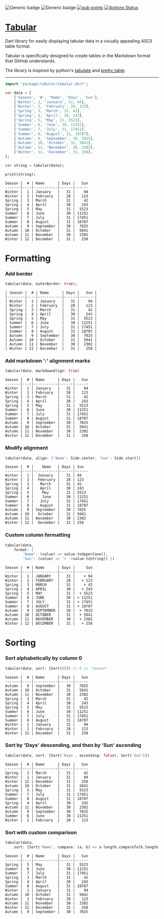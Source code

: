 ![Generic badge](https://img.shields.io/badge/status-it_works-green.svg)
![Generic badge](https://img.shields.io/badge/testing_on-VM_|_JS-blue.svg)
[![pub points](https://badges.bar/tabular/pub%20points)](https://pub.dev/packages/tabular/score)
[![Actions Status](https://github.com/rtmigo/tabular/workflows/unittest/badge.svg?branch=master)](https://github.com/rtmigo/tabular/actions)

# [Tabular](https://github.com/rtmigo/tabular)

Dart library for easily displaying tabular data in a visually appealing 
ASCII table format.

Tabular is specifically designed to create tables in the Markdown format that 
GitHub understands.

The library is inspired by python's [tabulate](https://pypi.org/project/tabulate/) 
and [pretty_table](https://pypi.org/project/prettytable/). 

----


``` dart
import 'package:tabular/tabular.dart';

var data = [
    ['Season', '#', 'Name', 'Days', 'Sun'],
    ['Winter', 1, 'January', 31, 94],
    ['Winter', 2, 'February', 28, 123],
    ['Spring', 3, 'March', 31, 42],
    ['Spring', 4, 'April', 30, 243],
    ['Spring', 5, 'May', 31, 5523],
    ['Summer', 6, 'June', 30, 11251],
    ['Summer', 7, 'July', 31, 17451],
    ['Summer', 8, 'August', 31, 18707],
    ['Autumn', 9, 'September', 30, 7025],
    ['Autumn', 10, 'October', 31, 5041],
    ['Autumn', 11, 'November', 30, 2302],
    ['Winter', 12, 'December', 31, 258],
];

var string = tabular(data);

print(string);
```

``` text
Season |  # | Name      | Days |   Sun
-------|----|-----------|------|------
Winter |  1 | January   |   31 |    94
Winter |  2 | February  |   28 |   123
Spring |  3 | March     |   31 |    42
Spring |  4 | April     |   30 |   243
Spring |  5 | May       |   31 |  5523
Summer |  6 | June      |   30 | 11251
Summer |  7 | July      |   31 | 17451
Summer |  8 | August    |   31 | 18707
Autumn |  9 | September |   30 |  7025
Autumn | 10 | October   |   31 |  5041
Autumn | 11 | November  |   30 |  2302
Winter | 12 | December  |   31 |   258
```


# Formatting

### Add border

``` dart
tabular(data, outerBorder: true);
```

``` text
| Season |  # | Name      | Days |   Sun |
|--------|----|-----------|------|-------|
| Winter |  1 | January   |   31 |    94 |
| Winter |  2 | February  |   28 |   123 |
| Spring |  3 | March     |   31 |    42 |
| Spring |  4 | April     |   30 |   243 |
| Spring |  5 | May       |   31 |  5523 |
| Summer |  6 | June      |   30 | 11251 |
| Summer |  7 | July      |   31 | 17451 |
| Summer |  8 | August    |   31 | 18707 |
| Autumn |  9 | September |   30 |  7025 |
| Autumn | 10 | October   |   31 |  5041 |
| Autumn | 11 | November  |   30 |  2302 |
| Winter | 12 | December  |   31 |   258 |
```

### Add markdown ':' alignment marks

``` dart
tabular(data, markdownAlign: true)
```

``` text
Season |  # | Name      | Days |   Sun
-------|---:|-----------|-----:|-----:
Winter |  1 | January   |   31 |    94
Winter |  2 | February  |   28 |   123
Spring |  3 | March     |   31 |    42
Spring |  4 | April     |   30 |   243
Spring |  5 | May       |   31 |  5523
Summer |  6 | June      |   30 | 11251
Summer |  7 | July      |   31 | 17451
Summer |  8 | August    |   31 | 18707
Autumn |  9 | September |   30 |  7025
Autumn | 10 | October   |   31 |  5041
Autumn | 11 | November  |   30 |  2302
Winter | 12 | December  |   31 |   258
```

### Modify alignment

``` dart
tabular(data, align: {'Name': Side.center, 'Sun': Side.start})
```

``` text
Season |  # |    Name   | Days | Sun  
-------|----|-----------|------|------
Winter |  1 |  January  |   31 | 94   
Winter |  2 |  February |   28 | 123  
Spring |  3 |   March   |   31 | 42   
Spring |  4 |   April   |   30 | 243  
Spring |  5 |    May    |   31 | 5523 
Summer |  6 |    June   |   30 | 11251
Summer |  7 |   July    |   31 | 17451
Summer |  8 |   August  |   31 | 18707
Autumn |  9 | September |   30 | 7025 
Autumn | 10 |  October  |   31 | 5041 
Autumn | 11 | November  |   30 | 2302 
Winter | 12 |  December |   31 | 258  
```

### Custom column formatting

``` dart
tabular(data, 
    format: {
        'Name': (value) => value.toUpperCase(), 
        'Sun': (value) => '+ '+value.toString() })
```

``` text
Season |  # | Name      | Days |     Sun
-------|----|-----------|------|--------
Winter |  1 | JANUARY   |   31 |    + 94
Winter |  2 | FEBRUARY  |   28 |   + 123
Spring |  3 | MARCH     |   31 |    + 42
Spring |  4 | APRIL     |   30 |   + 243
Spring |  5 | MAY       |   31 |  + 5523
Summer |  6 | JUNE      |   30 | + 11251
Summer |  7 | JULY      |   31 | + 17451
Summer |  8 | AUGUST    |   31 | + 18707
Autumn |  9 | SEPTEMBER |   30 |  + 7025
Autumn | 10 | OCTOBER   |   31 |  + 5041
Autumn | 11 | NOVEMBER  |   30 |  + 2302
Winter | 12 | DECEMBER  |   31 |   + 258
```



# Sorting

### Sort alphabetically by column 0

``` dart
tabular(data, sort: [Sort(0)]) // 0 is 'Season'
```

``` text
Season |  # | Name      | Days |   Sun
-------|----|-----------|------|------
Autumn |  9 | September |   30 |  7025
Autumn | 10 | October   |   31 |  5041
Autumn | 11 | November  |   30 |  2302
Spring |  3 | March     |   31 |    42
Spring |  4 | April     |   30 |   243
Spring |  5 | May       |   31 |  5523
Summer |  6 | June      |   30 | 11251
Summer |  7 | July      |   31 | 17451
Summer |  8 | August    |   31 | 18707
Winter |  1 | January   |   31 |    94
Winter |  2 | February  |   28 |   123
Winter | 12 | December  |   31 |   258
```
### Sort by 'Days' descending, and then by 'Sun' ascending

``` dart
tabular(data, sort: [Sort('Days', ascending: false), Sort('Sun')])
```

``` text
Season |  # | Name      | Days |   Sun
-------|----|-----------|------|------
Spring |  3 | March     |   31 |    42
Winter |  1 | January   |   31 |    94
Winter | 12 | December  |   31 |   258
Autumn | 10 | October   |   31 |  5041
Spring |  5 | May       |   31 |  5523
Summer |  7 | July      |   31 | 17451
Summer |  8 | August    |   31 | 18707
Spring |  4 | April     |   30 |   243
Autumn | 11 | November  |   30 |  2302
Autumn |  9 | September |   30 |  7025
Summer |  6 | June      |   30 | 11251
Winter |  2 | February  |   28 |   123
```

### Sort with custom comparison

``` dart
tabular(data, 
    sort: [Sort('Name', compare: (a, b) => a.length.compareTo(b.length))])
```

``` text
Season |  # | Name      | Days |   Sun
-------|----|-----------|------|------
Spring |  5 | May       |   31 |  5523
Summer |  6 | June      |   30 | 11251
Summer |  7 | July      |   31 | 17451
Spring |  3 | March     |   31 |    42
Spring |  4 | April     |   30 |   243
Summer |  8 | August    |   31 | 18707
Winter |  1 | January   |   31 |    94
Autumn | 10 | October   |   31 |  5041
Winter |  2 | February  |   28 |   123
Autumn | 11 | November  |   30 |  2302
Winter | 12 | December  |   31 |   258
Autumn |  9 | September |   30 |  7025
```

### 

